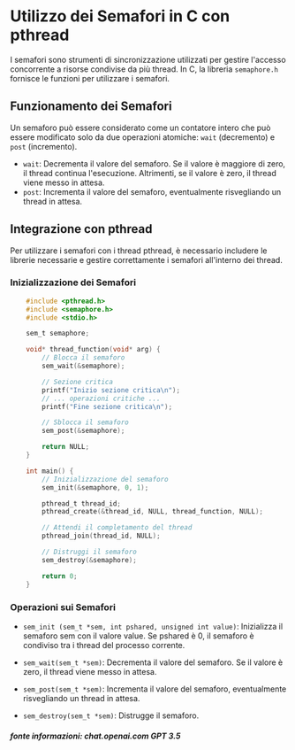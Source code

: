 # Utilizzo dei Semafori in C con pthread


I semafori sono strumenti di sincronizzazione utilizzati per gestire l'accesso concorrente a risorse condivise da più thread. In C, la libreria `semaphore.h` fornisce le funzioni per utilizzare i semafori. 

## Funzionamento dei Semafori

Un semaforo può essere considerato come un contatore intero che può essere modificato solo da due operazioni atomiche: `wait` (decremento) e `post` (incremento).

- `wait`: Decrementa il valore del semaforo. Se il valore è maggiore di zero, il thread continua l'esecuzione. Altrimenti, se il valore è zero, il thread viene messo in attesa.
- `post`: Incrementa il valore del semaforo, eventualmente risvegliando un thread in attesa.

## Integrazione con pthread

Per utilizzare i semafori con i thread pthread, è necessario includere le librerie necessarie e gestire correttamente i semafori all'interno dei thread.

### Inizializzazione dei Semafori

```c
    #include <pthread.h>
    #include <semaphore.h>
    #include <stdio.h>

    sem_t semaphore;

    void* thread_function(void* arg) {
        // Blocca il semaforo
        sem_wait(&semaphore);

        // Sezione critica
        printf("Inizio sezione critica\n");
        // ... operazioni critiche ...
        printf("Fine sezione critica\n");

        // Sblocca il semaforo
        sem_post(&semaphore);

        return NULL;
    }

    int main() {
        // Inizializzazione del semaforo
        sem_init(&semaphore, 0, 1);

        pthread_t thread_id;
        pthread_create(&thread_id, NULL, thread_function, NULL);

        // Attendi il completamento del thread
        pthread_join(thread_id, NULL);

        // Distruggi il semaforo
        sem_destroy(&semaphore);

        return 0;
    }

```


### Operazioni sui Semafori

- `sem_init (sem_t *sem, int pshared, unsigned int value)`: Inizializza il semaforo sem con il valore value. Se pshared è 0, il semaforo è condiviso tra i thread del processo corrente.
    
- `sem_wait(sem_t *sem)`: Decrementa il valore del semaforo. Se il valore è zero, il thread viene messo in attesa.
    
- `sem_post(sem_t *sem)`: Incrementa il valore del semaforo, eventualmente risvegliando un thread in attesa.
    
- `sem_destroy(sem_t *sem)`: Distrugge il semaforo.

##### fonte informazioni: chat.openai.com GPT 3.5







